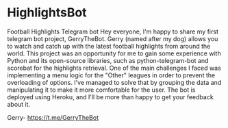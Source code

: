 # HighlightsBot
Football Highlights Telegram bot
Hey everyone,
I'm happy to share my first telegram bot project, GerryTheBot.
Gerry (named after my dog) allows you to watch and catch up with the latest football highlights from around the world.
This project was an opportunity for me to gain some experience with Python and its open-source libraries, such as python-telegram-bot and scorebat for the highlights retrieval.
One of the main challenges I faced was implementing a menu logic for the "Other" leagues in order to prevent the overloading of options. I've managed to solve that by grouping the data and manipulating it to make it more comfortable for the user.
The bot is deployed using Heroku, and I'll be more than happy to get your feedback about it. 

Gerry- https://t.me/GerryTheBot
